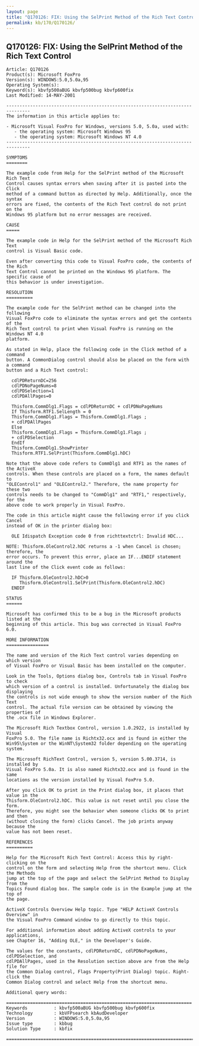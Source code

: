 ```yaml
---
layout: page
title: "Q170126: FIX: Using the SelPrint Method of the Rich Text Control"
permalink: kb/170/Q170126/
---
```


## Q170126: FIX: Using the SelPrint Method of the Rich Text Control

	Article: Q170126
	Product(s): Microsoft FoxPro
	Version(s): WINDOWS:5.0,5.0a,95
	Operating System(s): 
	Keyword(s): kbvfp500aBUG kbvfp500bug kbvfp600fix
	Last Modified: 14-MAY-2001
	
	-------------------------------------------------------------------------------
	The information in this article applies to:
	
	- Microsoft Visual FoxPro for Windows, versions 5.0, 5.0a, used with:
	   - the operating system: Microsoft Windows 95 
	   - the operating system: Microsoft Windows NT 4.0 
	-------------------------------------------------------------------------------
	
	SYMPTOMS
	========
	
	The example code from Help for the SelPrint method of the Microsoft Rich Text
	Control causes syntax errors when saving after it is pasted into the Click
	method of a command button as directed by Help. Additionally, once the syntax
	errors are fixed, the contents of the Rich Text control do not print on the
	Windows 95 platform but no error messages are received.
	
	CAUSE
	=====
	
	The example code in Help for the SelPrint method of the Microsoft Rich Text
	control is Visual Basic code.
	
	Even after converting this code to Visual FoxPro code, the contents of the Rich
	Text Control cannot be printed on the Windows 95 platform. The specific cause of
	this behavior is under investigation.
	
	RESOLUTION
	==========
	
	The example code for the SelPrint method can be changed into the following
	Visual FoxPro code to eliminate the syntax errors and get the contents of the
	Rich Text control to print when Visual FoxPro is running on the Windows NT 4.0
	platform.
	
	As stated in Help, place the following code in the Click method of a command
	button. A CommonDialog control should also be placed on the form with a command
	button and a Rich Text control:
	
	  cdlPDReturnDC=256
	  cdlPDNoPageNums=8
	  cdlPDSelection=1
	  cdlPDAllPages=0
	
	  Thisform.CommDlg1.Flags = cdlPDReturnDC + cdlPDNoPageNums
	  If Thisform.RTF1.SelLength = 0
	  Thisform.CommDlg1.Flags = Thisform.CommDlg1.Flags ;
	  + cdlPDAllPages
	  Else
	  Thisform.CommDlg1.Flags = Thisform.CommDlg1.Flags ;
	  + cdlPDSelection
	  EndIf
	  Thisform.CommDlg1.ShowPrinter
	  Thisform.RTF1.SelPrint(Thisform.CommDlg1.hDC)
	
	Note that the above code refers to CommDlg1 and RTF1 as the names of the ActiveX
	controls. When these controls are placed on a form, the names default to
	"OLEControl1" and "OLEControl2." Therefore, the name property for these two
	controls needs to be changed to "CommDlg1" and "RTF1," respectively, for the
	above code to work properly in Visual FoxPro.
	
	The code in this article might cause the following error if you click Cancel
	instead of OK in the printer dialog box:
	
	  OLE Idispatch Exception code 0 from richttextctrl: Invalid HDC...
	
	NOTE: Thisform.OleControl2.hDC returns a -1 when Cancel is chosen; therefore, the
	error occurs. To prevent this error, place an IF...ENDIF statement around the
	last line of the Click event code as follows:
	
	  IF Thisform.OleControl2.hDC>0
	     Thisform.OleControl1.SelPrint(Thisform.OleControl2.hDC)
	  ENDIF
	
	STATUS
	======
	
	Microsoft has confirmed this to be a bug in the Microsoft products listed at the
	beginning of this article. This bug was corrected in Visual FoxPro 6.0.
	
	MORE INFORMATION
	================
	
	The name and version of the Rich Text control varies depending on which version
	of Visual FoxPro or Visual Basic has been installed on the computer.
	
	Look in the Tools, Options dialog box, Controls tab in Visual FoxPro to check
	which version of a control is installed. Unfortunately the dialog box displaying
	the controls is not wide enough to show the version number of the Rich Text
	control. The actual file version can be obtained by viewing the properties of
	the .ocx file in Windows Explorer.
	
	The Microsoft Rich Textbox Control, version 1.0.2922, is installed by Visual
	FoxPro 5.0. The file name is Richtx32.ocx and is found in either the
	Win95\System or the WinNT\System32 folder depending on the operating system.
	
	The Microsoft RichText Control, version 5, version 5.00.3714, is installed by
	Visual FoxPro 5.0a. It is also named Richtx32.ocx and is found in the same
	locations as the version installed by Visual FoxPro 5.0.
	
	After you click OK to print in the Print dialog box, it places that value in the
	Thisform.OleControl2.hDC. This value is not reset until you close the form.
	Therefore, you might see the behavior when someone clicks OK to print and then
	(without closing the form) clicks Cancel. The job prints anyway because the
	value has not been reset.
	
	REFERENCES
	==========
	
	Help for the Microsoft Rich Text Control: Access this by right-clicking on the
	control on the form and selecting Help from the shortcut menu. Click the Methods
	jump at the top of the page and select the SelPrint Method to Display from the
	Topics Found dialog box. The sample code is in the Example jump at the top of
	the page.
	
	ActiveX Controls Overview Help topic. Type "HELP ActiveX Controls Overview" in
	the Visual FoxPro Command window to go directly to this topic.
	
	For additional information about adding ActiveX controls to your applications,
	see Chapter 16, "Adding OLE," in the Developer's Guide.
	
	The values for the constants, cdlPDReturnDC, cdlPDNoPageNums, cdlPDSelection, and
	cdlPDAllPages, used in the Resolution section above are from the Help file for
	the Common Dialog control, Flags Property(Print Dialog) topic. Right-click the
	Common Dialog control and select Help from the shortcut menu.
	
	Additional query words:
	
	======================================================================
	Keywords          : kbvfp500aBUG kbvfp500bug kbvfp600fix 
	Technology        : kbVFPsearch kbAudDeveloper
	Version           : WINDOWS:5.0,5.0a,95
	Issue type        : kbbug
	Solution Type     : kbfix
	
	=============================================================================
	
